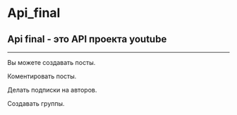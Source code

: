 # Api_final

## Api final - это API проекта youtube

---

Вы можете создавать посты.

Коментировать посты.

Делать подписки на авторов.

Создавать группы.
